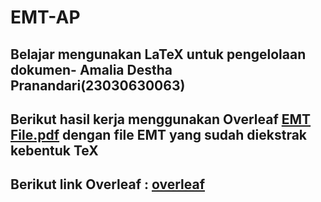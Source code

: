 # EMT-AP
## Belajar mengunakan LaTeX untuk pengelolaan dokumen- Amalia Destha Pranandari(23030630063)
## Berikut hasil kerja menggunakan Overleaf [EMT File.pdf](https://github.com/AmaliaDesthaPranandari/Amalia-Destha-Pranandari/blob/main/Amalia_Destha_Pranandari_23030630063.pdf) dengan file EMT yang sudah diekstrak kebentuk TeX
## Berikut link Overleaf : [overleaf](https://www.overleaf.com/project/674b0d6ba1b582fab3232c2d)
